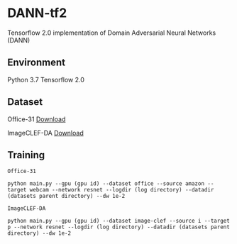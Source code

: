 # DANN-tf2
Tensorflow 2.0 implementation of Domain Adversarial Neural Networks (DANN)

## Environment
Python 3.7
Tensorflow 2.0

## Dataset
Office-31 [Download](https://people.eecs.berkeley.edu/~jhoffman/domainadapt/)

ImageCLEF-DA [Download](https://drive.google.com/file/d/0B9kJH0-rJ2uRS3JILThaQXJhQlk/view)

## Training
```
Office-31

python main.py --gpu (gpu id) --dataset office --source amazon --target webcam --network resnet --logdir (log directory) --datadir (datasets parent directory) --dw 1e-2
```

```
ImageCLEF-DA

python main.py --gpu (gpu id) --dataset image-clef --source i --target p --network resnet --logdir (log directory) --datadir (datasets parent directory) --dw 1e-2
```
